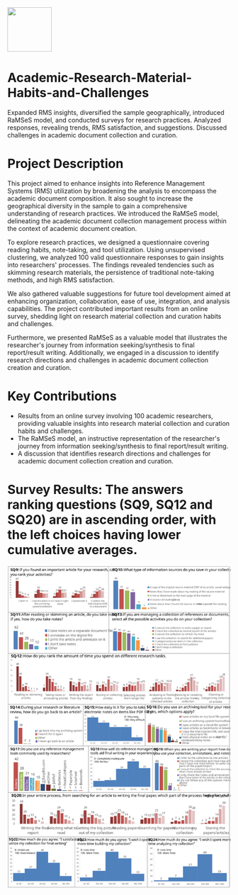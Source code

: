 <img src="https://your-image-url.type" width="100" height="100">

# Academic-Research-Material-Habits-and-Challenges
Expanded RMS insights, diversified the sample geographically, introduced RaMSeS model, and conducted surveys for research practices. Analyzed responses, revealing trends, RMS satisfaction, and suggestions. Discussed challenges in academic document collection and curation.

# Project Description
This project aimed to enhance insights into Reference Management Systems (RMS) utilization by broadening the analysis to encompass the academic document composition. It also sought to increase the geographical diversity in the sample to gain a comprehensive understanding of research practices. We introduced the RaMSeS model, delineating the academic document collection management process within the context of academic document creation.

To explore research practices, we designed a questionnaire covering reading habits, note-taking, and tool utilization. Using unsupervised clustering, we analyzed 100 valid questionnaire responses to gain insights into researchers' processes. The findings revealed tendencies such as skimming research materials, the persistence of traditional note-taking methods, and high RMS satisfaction.

We also gathered valuable suggestions for future tool development aimed at enhancing organization, collaboration, ease of use, integration, and analysis capabilities. The project contributed important results from an online survey, shedding light on research material collection and curation habits and challenges.

Furthermore, we presented RaMSeS as a valuable model that illustrates the researcher's journey from information seeking/synthesis to final report/result writing. Additionally, we engaged in a discussion to identify research directions and challenges in academic document collection creation and curation.

# Key Contributions

- Results from an online survey involving 100 academic researchers, providing valuable insights into research material collection and curation habits and challenges.
- The RaMSeS model, an instructive representation of the researcher's journey from information seeking/synthesis to final report/result writing.
- A discussion that identifies research directions and challenges for academic document collection creation and curation.

# Survey Results: The answers ranking questions (SQ9, SQ12 and SQ20) are in ascending order, with the left choices having lower cumulative averages.
![: Survey Results: The answers ranking questions (SQ9, SQ12 and SQ20) are in ascending order, with the left choices having lower cumulative averages.](Results-2.svg)
